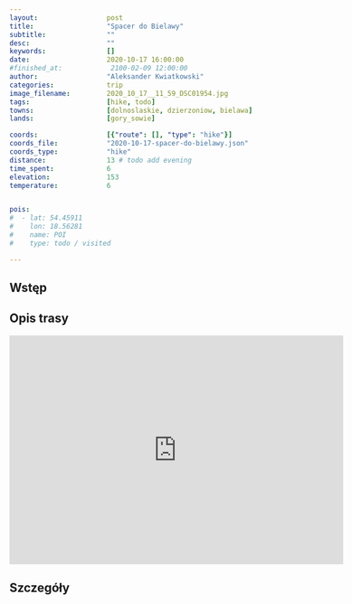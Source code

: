 ```yaml
---
layout:                 post
title:                  "Spacer do Bielawy"
subtitle:               ""
desc:                   ""
keywords:               []
date:                   2020-10-17 16:00:00
#finished_at:            2100-02-09 12:00:00
author:                 "Aleksander Kwiatkowski"
categories:             trip
image_filename:         2020_10_17__11_59_DSC01954.jpg
tags:                   [hike, todo]
towns:                  [dolnoslaskie, dzierzoniow, bielawa]
lands:                  [gory_sowie]

coords:                 [{"route": [], "type": "hike"}]
coords_file:            "2020-10-17-spacer-do-bielawy.json"
coords_type:            "hike"
distance:               13 # todo add evening
time_spent:             6
elevation:              153
temperature:            6


pois:
#  - lat: 54.45911
#    lon: 18.56281
#    name: POI
#    type: todo / visited

---
```



## Wstęp

## Opis trasy

<iframe height='405' width='590' frameborder='0' allowtransparency='true' scrolling='no' src='https://www.strava.com/activities/4215118233/embed/bac1c935cbafac3e7e1cf6a92720e3127d235649'></iframe>

## Szczegóły
